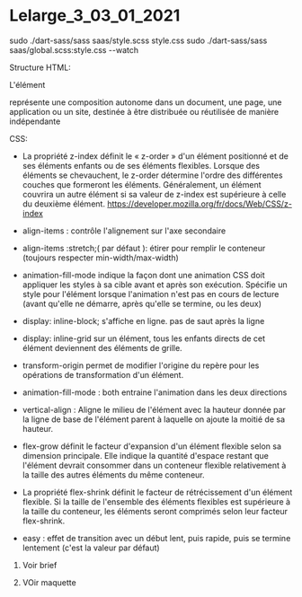# Lelarge_3_03_01_2021

sudo ./dart-sass/sass saas/style.scss style.css
sudo ./dart-sass/sass saas/global.scss:style.css --watch

Structure HTML:

L'élément <article> représente une composition autonome dans un document, une page, une application ou un site, destinée à être distribuée ou réutilisée de manière indépendante

CSS:

- La propriété z-index définit le « z-order » d'un élément positionné et de ses éléments enfants ou de ses éléments flexibles. Lorsque des éléments se chevauchent, le z-order détermine l'ordre des différentes couches que formeront les éléments. Généralement, un élément couvrira un autre élément si sa valeur de z-index est supérieure à celle du deuxième élément.
  https://developer.mozilla.org/fr/docs/Web/CSS/z-index

- align-items : contrôle l'alignement sur l'axe secondaire
- align-items :stretch;( par défaut ): étirer pour remplir le conteneur (toujours respecter min-width/max-width)

- animation-fill-mode indique la façon dont une animation CSS doit appliquer les styles à sa cible avant et après son exécution. Spécifie un style pour l'élément lorsque l'animation n'est pas en cours de lecture (avant qu'elle ne démarre, après qu'elle se termine, ou les deux)

- display: inline-block; s'affiche en ligne. pas de saut après la ligne

- display: inline-grid sur un élément, tous les enfants directs de cet élément deviennent des éléments de grille.

- transform-origin permet de modifier l'origine du repère pour les opérations de transformation d'un élément.

- animation-fill-mode : both entraine l'animation dans les deux directions

- vertical-align : Aligne le milieu de l'élément avec la hauteur donnée par la ligne de base de l'élément parent à laquelle on ajoute la moitié de sa hauteur.

- flex-grow définit le facteur d'expansion d'un élément flexible selon sa dimension principale. Elle indique la quantité d'espace restant que l'élément devrait consommer dans un conteneur flexible relativement à la taille des autres éléments du même conteneur.

- La propriété flex-shrink définit le facteur de rétrécissement d'un élément flexible. Si la taille de l'ensemble des éléments flexibles est supérieure à la taille du conteneur, les éléments seront comprimés selon leur facteur flex-shrink.

- easy : effet de transition avec un début lent, puis rapide, puis se termine lentement (c'est la valeur par défaut)

1. Voir brief

2. VOir maquette
